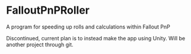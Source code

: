 # FalloutPnPRoller
A program for speeding up rolls and calculations within Fallout PnP

Discontinued, current plan is to instead make the app using Unity. Will be another project through git.
